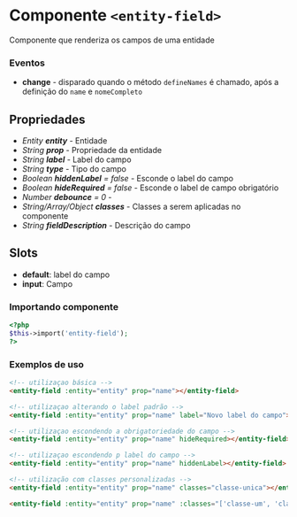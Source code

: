 # Componente `<entity-field>`
Componente que renderiza os campos de uma entidade

### Eventos
- **change** - disparado quando o método `defineNames` é chamado, após a definição do `name` e `nomeCompleto`
  
## Propriedades
- *Entity **entity*** - Entidade
- *String **prop*** - Propriedade da entidade
- *String **label*** - Label do campo
- *String **type*** - Tipo do campo
- *Boolean **hiddenLabel** = false* - Esconde o label do campo
- *Boolean **hideRequired** = false* - Esconde o label de campo obrigatório
- *Number **debounce** = 0* - 
- *String/Array/Object **classes*** - Classes a serem aplicadas no componente
- *String **fieldDescription*** - Descrição do campo

## Slots
- **default**: label do campo
- **input**: Campo

### Importando componente
```PHP
<?php 
$this->import('entity-field');
?>
```
### Exemplos de uso
```HTML
<!-- utilizaçao básica -->
<entity-field :entity="entity" prop="name"></entity-field>

<!-- utilizaçao alterando o label padrão -->
<entity-field :entity="entity" prop="name" label="Novo label do campo"></entity-field>

<!-- utilizaçao escondendo a obrigatoriedade do campo -->
<entity-field :entity="entity" prop="name" hideRequired></entity-field>

<!-- utilizaçao escondendo p label do campo -->
<entity-field :entity="entity" prop="name" hiddenLabel></entity-field>

<!-- utilização com classes personalizadas -->
<entity-field :entity="entity" prop="name" classes="classe-unica"></entity-field>

<entity-field :entity="entity" prop="name" :classes="['classe-um', 'classe-dois']"></entity-field>
```